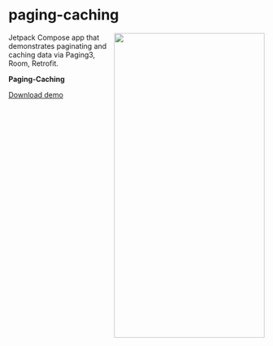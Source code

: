 # paging-caching

<img align="right" width="296" height="600"  src="https://github.com/raheemadamboev/paging-caching/blob/master/banner.gif" />

Jetpack Compose app that demonstrates paginating and caching data via Paging3, Room, Retrofit.

**Paging-Caching**

<a href="https://github.com/raheemadamboev/paging-caching/blob/master/app-debug.apk">Download demo</a>
